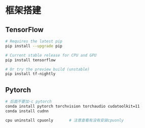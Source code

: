 # 框架搭建

## TensorFlow

```bash
# Requires the latest pip
pip install --upgrade pip

# Current stable release for CPU and GPU
pip install tensorflow

# Or try the preview build (unstable)
pip install tf-nightly
```



## Pytorch

```bash
# 后面不要加-c pytorch
conda install pytorch torchvision torchaudio cudatoolkit=11
conda install cudnn

cpu uninstall cpuonly		# 注意查看有没有安装cpuonly
```



